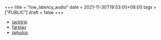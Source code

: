 +++
title = "low_latency_audio"
date = 2021-11-30T19:53:00+08:00
tags = ["PUBLIC"]
draft = false
+++

-   [jacktrip](https://jacktrip.github.io/jacktrip/)
-   [farplay](https://farplay.io/)
-   [jamulus](https://jamulus.io/)